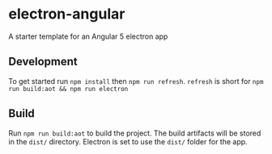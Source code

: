 # electron-angular

A starter template for an Angular 5 electron app

## Development

To get started run `npm install` then `npm run refresh`. `refresh` is short for `npm run build:aot && npm run electron`

## Build

Run `npm run build:aot` to build the project. The build artifacts will be stored in the `dist/` directory. Electron is set to use the `dist/` folder for the app.
